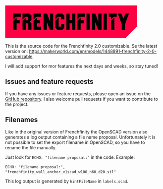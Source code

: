 ![Frenchfinity Logo](frenchfinity-logo.png)

This is the source code for the Frenchfinity 2.0 customizable. Se the latest version
on: https://makerworld.com/en/models/1448891-frenchfinity-2-0-customizable

I will add support for mor features the next days and weeks, so stay tuned!

## Issues and feature requests

If you have any issues or feature requests, please open an issue on
the [GitHub repository](https://github.com/Bastelsaal/frenchfinity-openscad/issues).
I also welcome pull requests if you want to contribute to the project.

## Filenames

Like in the original version of Frenchfinity the OpenSCAD version also generates a log output containing a file name
proposal. Unfortunately it is not possible to set the export filename in OpenSCAD, so you have to rename the file
manually.

Just look for `ECHO: "filename proposal:"` in the code. Example:

```
ECHO: "filename proposal:", "frenchfinity_wall_anchor_v1scad_w100_h60_d20.stl"
```

This log output is generated by `hintFileName` in `labels.scad`. 
